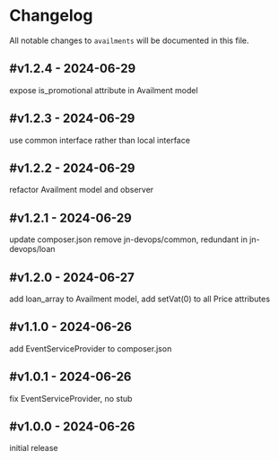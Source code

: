 # Changelog

All notable changes to `availments` will be documented in this file.

## #v1.2.4 - 2024-06-29

expose is_promotional attribute in Availment model

## #v1.2.3 - 2024-06-29

use common interface rather than local interface

## #v1.2.2 - 2024-06-29

refactor Availment model and observer

## #v1.2.1 - 2024-06-29

update composer.json remove jn-devops/common, redundant in jn-devops/loan

## #v1.2.0 - 2024-06-27

add loan_array to Availment model, add setVat(0) to all Price attributes

## #v1.1.0 - 2024-06-26

add EventServiceProvider to composer.json

## #v1.0.1 - 2024-06-26

fix EventServiceProvider, no stub

## #v1.0.0 - 2024-06-26

initial release
